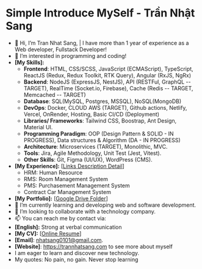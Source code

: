 # Simple Introduce MySelf - Trần Nhật Sang

- 👋 Hi, I’m Tran Nhat Sang, | I have more than 1 year of experience as a Web developer, Fullstack Developer!
- 💞️ I’m interested in programming and coding!
- **[My Skills]:**
  + **Frontend**: HTML, CSS/SCSS, JavaScript (ECMAScript), TypeScript, ReactJS (Redux, Redux Toolkit, RTK Query), Angular (RxJS, NgRx)
  + **Backend**: NodeJS (ExpressJS, NestJS), API (RESTFul, GraphQL -- TARGET), RealTime (Socket.io, Firebase), Cache (Redis -- TARGET, Memcached -- TARGET)
  + **Database**: SQL(MySQL, Postgres, MSSQL), NoSQL(MongoDB)
  + **DevOps**: Docker, CLOUD AWS (TARGET), Github actions, Netlify, Vercel, OnRender, Hosting, Basic CI/CD (Deployment)
  + **Libraries/ Frameworks**: Tailwind CSS, Boostrap, Ant Design, Material UI.
  + **Programming Paradigm**: OOP (Design Pattern & SOLID - IN PROGRESS), Data structures & Algorithm (DA - IN PROGRESS)
  + **Architecture**: Microservices (TARGET), Monolithic, MVC.
  + **Tools**: Jira, Agile Methodology, Unit Test (Jest, Vitest).
  + **Other Skills**: Git, Figma (UI/UX), WordPress (CMS).
- **[My Experience]:**
[[Links Description Detail]([https://drive.google.com/drive/folders/1gau2bvpQ-91lOYe-SHl5r7Xtm8E3Weh5])]
  + HRM: Human Resource
  + RMS: Room Management System
  + PMS: Purchasement Management System
  + Contract Car Management System
- **[My Portfolio]:**
[[Google Drive Folder](https://drive.google.com/drive/folders/1gau2bvpQ-91lOYe-SHl5r7Xtm8E3Weh5)]
- 🌱 I’m currently learning and developing web and software development.
- 👀 I’m looking to collaborate with a technology company.
- 📫 You can reach me by contact via:
- **[English]:** Strong at verbal communication
- **[My CV]:**
[[Online Resume](https://cv.trannhatsang.com)]
- **[Email]**: nhatsang0101@gmail.com.
- **[Website]**: https://trannhatsang.com to see more about myself
- I am eager to learn and discover new technology.
- My quotes: No pain, no gain. Never stop learning
<!---
sangtrandev00/sangtrandev00 is a ✨ particular ✨ repository because its `README.md` (this file) appears on your GitHub profile.
You can click the Preview link to take a look at your changes.
--->
